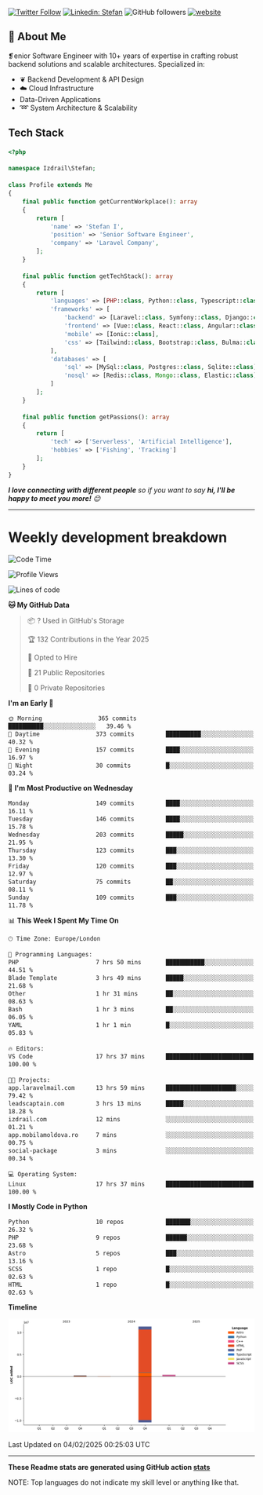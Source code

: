 [![Twitter Follow](https://img.shields.io/twitter/follow/thephpteacher?label=Follow)](https://twitter.com/intent/follow?screen_name=thephpteacher)
[![Linkedin: Stefan](https://img.shields.io/badge/izdrail-blue?style=flat-square&logo=Linkedin&logoColor=white&link=https://www.linkedin.com/in/izdrail/)](https://www.linkedin.com/in/izdrail/)
![GitHub followers](https://img.shields.io/github/followers/izdrail?label=Follow&style=social)
[![website](https://img.shields.io/badge/Website-46a2f1.svg?&style=flat-square&logo=Google-Chrome&logoColor=white&link=https://izdrail.com/)](https://izdrail.com/)

## 🚀 About Me
❡enior Software Engineer with 10+ years of expertise in crafting robust backend solutions and scalable architectures. 
Specialized in:

- ❦ Backend Development & API Design
- ☁️ Cloud Infrastructure
-  Data-Driven Applications
- ➿ System Architecture & Scalability

## Tech Stack

```php
<?php

namespace Izdrail\Stefan;

class Profile extends Me
{
    final public function getCurrentWorkplace(): array
    {
        return [
            'name' => 'Stefan I',
            'position' => 'Senior Software Engineer',
            'company' => 'Laravel Company',
        ];
    }
    
    final public function getTechStack(): array
    {
        return [
            'languages' => [PHP::class, Python::class, Typescript::class],
            'frameworks' => [
                'backend' => [Laravel::class, Symfony::class, Django::class, FastApi::class],
                'frontend' => [Vue::class, React::class, Angular::class],
                'mobile' => [Ionic::class],
                'css' => [Tailwind::class, Bootstrap::class, Bulma::class]
            ],
            'databases' => [
                'sql' => [MySql::class, Postgres::class, Sqlite::class],
                'nosql' => [Redis::class, Mongo::class, Elastic::class]
            ]
        ];
    }

    final public function getPassions(): array
    {
        return [
            'tech' => ['Serverless', 'Artificial Intelligence'],
            'hobbies' => ['Fishing', 'Tracking']
        ];
    }
}
```
 <em><b>I love connecting with different people</b> so if you want to say <b>hi, I'll be happy to meet you more!</b> 😊</em>


---
# Weekly development breakdown
<!--START_SECTION:waka-->
![Code Time](http://img.shields.io/badge/Code%20Time-983%20hrs%2023%20mins-blue)

![Profile Views](http://img.shields.io/badge/Profile%20Views-1-blue)

![Lines of code](https://img.shields.io/badge/From%20Hello%20World%20I%27ve%20Written-12.1%20million%20lines%20of%20code-blue)

**🐱 My GitHub Data** 

> 📦 ? Used in GitHub's Storage 
 > 
> 🏆 132 Contributions in the Year 2025
 > 
> 💼 Opted to Hire
 > 
> 📜 21 Public Repositories 
 > 
> 🔑 0 Private Repositories 
 > 
**I'm an Early 🐤** 

```text
🌞 Morning                365 commits         ██████████░░░░░░░░░░░░░░░   39.46 % 
🌆 Daytime                373 commits         ██████████░░░░░░░░░░░░░░░   40.32 % 
🌃 Evening                157 commits         ████░░░░░░░░░░░░░░░░░░░░░   16.97 % 
🌙 Night                  30 commits          █░░░░░░░░░░░░░░░░░░░░░░░░   03.24 % 
```
📅 **I'm Most Productive on Wednesday** 

```text
Monday                   149 commits         ████░░░░░░░░░░░░░░░░░░░░░   16.11 % 
Tuesday                  146 commits         ████░░░░░░░░░░░░░░░░░░░░░   15.78 % 
Wednesday                203 commits         █████░░░░░░░░░░░░░░░░░░░░   21.95 % 
Thursday                 123 commits         ███░░░░░░░░░░░░░░░░░░░░░░   13.30 % 
Friday                   120 commits         ███░░░░░░░░░░░░░░░░░░░░░░   12.97 % 
Saturday                 75 commits          ██░░░░░░░░░░░░░░░░░░░░░░░   08.11 % 
Sunday                   109 commits         ███░░░░░░░░░░░░░░░░░░░░░░   11.78 % 
```


📊 **This Week I Spent My Time On** 

```text
🕑︎ Time Zone: Europe/London

💬 Programming Languages: 
PHP                      7 hrs 50 mins       ███████████░░░░░░░░░░░░░░   44.51 % 
Blade Template           3 hrs 49 mins       █████░░░░░░░░░░░░░░░░░░░░   21.68 % 
Other                    1 hr 31 mins        ██░░░░░░░░░░░░░░░░░░░░░░░   08.63 % 
Bash                     1 hr 3 mins         ██░░░░░░░░░░░░░░░░░░░░░░░   06.05 % 
YAML                     1 hr 1 min          █░░░░░░░░░░░░░░░░░░░░░░░░   05.83 % 

🔥 Editors: 
VS Code                  17 hrs 37 mins      █████████████████████████   100.00 % 

🐱‍💻 Projects: 
app.laravelmail.com      13 hrs 59 mins      ████████████████████░░░░░   79.42 % 
leadscaptain.com         3 hrs 13 mins       █████░░░░░░░░░░░░░░░░░░░░   18.28 % 
izdrail.com              12 mins             ░░░░░░░░░░░░░░░░░░░░░░░░░   01.21 % 
app.mobilamoldova.ro     7 mins              ░░░░░░░░░░░░░░░░░░░░░░░░░   00.75 % 
social-package           3 mins              ░░░░░░░░░░░░░░░░░░░░░░░░░   00.34 % 

💻 Operating System: 
Linux                    17 hrs 37 mins      █████████████████████████   100.00 % 
```

**I Mostly Code in Python** 

```text
Python                   10 repos            ███████░░░░░░░░░░░░░░░░░░   26.32 % 
PHP                      9 repos             ██████░░░░░░░░░░░░░░░░░░░   23.68 % 
Astro                    5 repos             ███░░░░░░░░░░░░░░░░░░░░░░   13.16 % 
SCSS                     1 repo              █░░░░░░░░░░░░░░░░░░░░░░░░   02.63 % 
HTML                     1 repo              █░░░░░░░░░░░░░░░░░░░░░░░░   02.63 % 
```



**Timeline**

![Lines of Code chart](https://raw.githubusercontent.com/izdrail/izdrail/master/assets/bar_graph.png)


 Last Updated on 04/02/2025 00:25:03 UTC
<!--END_SECTION:waka-->

---


**These Readme stats are generated using GitHub action [stats](https://github.com/izdrail/stats)**

NOTE: Top languages do not indicate my skill level or anything like that. 

